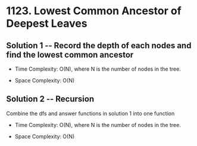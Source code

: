 # 1123. Lowest Common Ancestor of Deepest Leaves

## Solution 1 -- Record the depth of each nodes and find the lowest common ancestor

* Time Complexity: O(N), where N is the number of nodes in the tree.

* Space Complexity: O(N)

## Solution 2 -- Recursion

Combine the dfs and answer functions in solution 1 into one function

* Time Complexity: O(N), where N is the number of nodes in the tree.

* Space Complexity: O(N)
